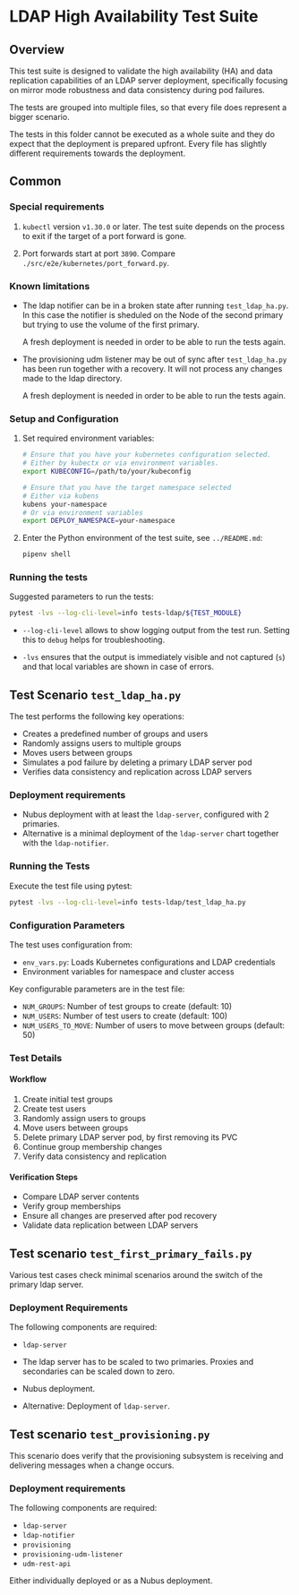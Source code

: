 # LDAP High Availability Test Suite

## Overview

This test suite is designed to validate the high availability (HA) and data
replication capabilities of an LDAP server deployment, specifically focusing on
mirror mode robustness and data consistency during pod failures.

The tests are grouped into multiple files, so that every file does represent a
bigger scenario.

The tests in this folder cannot be executed as a whole suite and they do expect
that the deployment is prepared upfront. Every file has slightly different
requirements towards the deployment.

## Common

### Special requirements

1. `kubectl` version `v1.30.0` or later. The test suite depends on the process
   to exit if the target of a port forward is gone.

2. Port forwards start at port `3890`. Compare
   `./src/e2e/kubernetes/port_forward.py`.

### Known limitations

- The ldap notifier can be in a broken state after running `test_ldap_ha.py`. In
  this case the notifier is sheduled on the Node of the second primary but
  trying to use the volume of the first primary.

  A fresh deployment is needed in order to be able to run the tests again.

- The provisioning udm listener may be out of sync after `test_ldap_ha.py` has
  been run together with a recovery. It will not process any changes made to the
  ldap directory.

  A fresh deployment is needed in order to be able to run the tests again.

### Setup and Configuration

1. Set required environment variables:

   ```bash
   # Ensure that you have your kubernetes configuration selected.
   # Either by kubectx or via environment variables.
   export KUBECONFIG=/path/to/your/kubeconfig

   # Ensure that you have the target namespace selected
   # Either via kubens
   kubens your-namespace
   # Or via environment variables
   export DEPLOY_NAMESPACE=your-namespace
   ```

2. Enter the Python environment of the test suite, see `../README.md`:

   ```bash
   pipenv shell
   ```

### Running the tests

Suggested parameters to run the tests:

```bash
pytest -lvs --log-cli-level=info tests-ldap/${TEST_MODULE}
```

- `--log-cli-level` allows to show logging output from the test run. Setting
  this to `debug` helps for troubleshooting.

- `-lvs` ensures that the output is immediately visible and not captured (`s`)
  and that local variables are shown in case of errors.

## Test Scenario `test_ldap_ha.py`

The test performs the following key operations:
- Creates a predefined number of groups and users
- Randomly assigns users to multiple groups
- Moves users between groups
- Simulates a pod failure by deleting a primary LDAP server pod
- Verifies data consistency and replication across LDAP servers

### Deployment requirements

- Nubus deployment with at least the `ldap-server`, configured with 2 primaries.
- Alternative is a minimal deployment of the `ldap-server` chart together with
  the `ldap-notifier`.

### Running the Tests

Execute the test file using pytest:

```bash
pytest -lvs --log-cli-level=info tests-ldap/test_ldap_ha.py
```

### Configuration Parameters

The test uses configuration from:
- `env_vars.py`: Loads Kubernetes configurations and LDAP credentials
- Environment variables for namespace and cluster access

Key configurable parameters are in the test file:
- `NUM_GROUPS`: Number of test groups to create (default: 10)
- `NUM_USERS`: Number of test users to create (default: 100)
- `NUM_USERS_TO_MOVE`: Number of users to move between groups (default: 50)

### Test Details

#### Workflow

1. Create initial test groups
2. Create test users
3. Randomly assign users to groups
4. Move users between groups
5. Delete primary LDAP server pod, by first removing its PVC
6. Continue group membership changes
7. Verify data consistency and replication

#### Verification Steps

- Compare LDAP server contents
- Verify group memberships
- Ensure all changes are preserved after pod recovery
- Validate data replication between LDAP servers


## Test scenario `test_first_primary_fails.py`

Various test cases check minimal scenarios around the switch of the primary ldap
server.

### Deployment Requirements

The following components are required:

- `ldap-server`

- The ldap server has to be scaled to two primaries. Proxies and secondaries can
  be scaled down to zero.
- Nubus deployment.
- Alternative: Deployment of `ldap-server`.


## Test scenario `test_provisioning.py`

This scenario does verify that the provisioning subsystem is receiving and
delivering messages when a change occurs.

### Deployment requirements

The following components are required:

- `ldap-server`
- `ldap-notifier`
- `provisioning`
- `provisioning-udm-listener`
- `udm-rest-api`

Either individually deployed or as a Nubus deployment.
